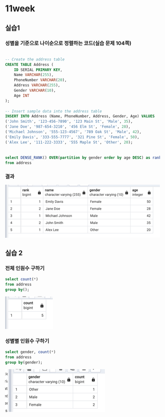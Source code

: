 # 11week

## 실습1
### 성별을 기준으로 나이순으로 정렬하는 코드(실습 문제 104쪽)
```sql

-- Create the address table
CREATE TABLE Address (
    ID SERIAL PRIMARY KEY,
    Name VARCHAR(255),
    PhoneNumber VARCHAR(20),
    Address VARCHAR(255),
    Gender VARCHAR(10),
    Age INT
);

-- Insert sample data into the address table
INSERT INTO Address (Name, PhoneNumber, Address, Gender, Age) VALUES
('John Smith', '123-456-7890', '123 Main St', 'Male', 35),
('Jane Doe', '987-654-3210', '456 Elm St', 'Female', 28),
('Michael Johnson', '555-123-4567', '789 Oak St', 'Male', 42),
('Emily Davis', '333-555-7777', '321 Pine St', 'Female', 50),
('Alex Lee', '111-222-3333', '555 Maple St', 'Other', 20);


select DENSE_RANK() OVER(partition by gender order by age DESC) as rank,name,gender,age
from address 

```

### 결과
![img.png](image/juhee-img.png)


## 실습 2
### 전체 인원수 구하기 
````sql
select count(*)
from address
group by();
````
![img.png](image/juhee-img2.png)
### 성별별 인원수 구하기 
```sql
select gender, count(*)
from address
group by(gender);
```
![img.png](image/juhee-img3.png)

